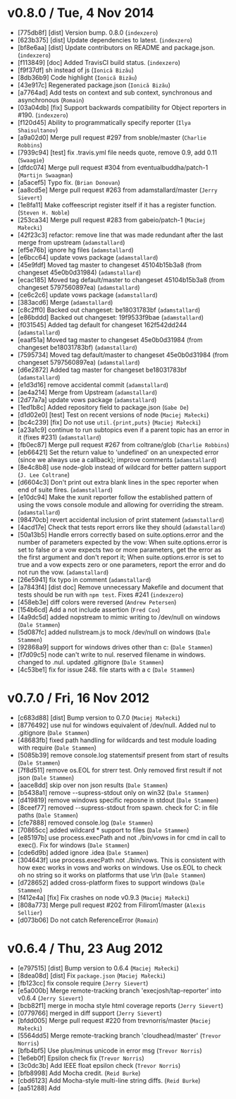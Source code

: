 
v0.8.0 / Tue, 4 Nov 2014
========================
  * [775db8f] [dist] Version bump. 0.8.0 (`indexzero`)
  * [623b375] [dist] Update dependencies to latest. (`indexzero`)
  * [bf8e6aa] [dist] Update contributors on README and package.json. (`indexzero`)
  * [f113849] [doc] Added TravisCI build status. (`indexzero`)
  * [f9f37df] sh instead of js (`Ionică Bizău`)
  * [8db36b9] Code highlight (`Ionică Bizău`)
  * [43e917c] Regenerated package.json (`Ionică Bizău`)
  * [a7764ad] Add tests on context and sub context, synchronous and asynchronous (`Romain`)
  * [03a04db] [fix] Support backwards compatibility for Object reporters in #190. (`indexzero`)
  * [f120d45] Ability to programmatically specify reporter (`Ilya Shaisultanov`)
  * [a9a02d0] Merge pull request #297 from snoble/master (`Charlie Robbins`)
  * [7939c94] [test] fix .travis.yml file needs quote, remove 0.9, add 0.11 (`Swaagie`)
  * [dfdc074] Merge pull request #304 from eventualbuddha/patch-1 (`Martijn Swaagman`)
  * [a5acef5] Typo fix. (`Brian Donovan`)
  * [aa8cd5e] Merge pull request #263 from adamstallard/master (`Jerry Sievert`)
  * [1e8fa11] Make coffeescript register itself if it has a register function. (`Steven H. Noble`)
  * [253ca34] Merge pull request #283 from gabeio/patch-1 (`Maciej Małecki`)
  * [42f23c3] refactor: remove line that was made redundant after the last merge from upstream (`adamstallard`)
  * [ef5e76b] ignore hg files (`adamstallard`)
  * [e6bcc64] update vows package (`adamstallard`)
  * [45e9fdf] Moved tag master to changeset 45104b15b3a8 (from changeset 45e0b0d31984) (`adamstallard`)
  * [ecac185] Moved tag default/master to changeset 45104b15b3a8 (from changeset 5797560897ea) (`adamstallard`)
  * [ce6c2c6] update vows package (`adamstallard`)
  * [383acd6] Merge (`adamstallard`)
  * [c8c2ff0] Backed out changeset: be18031783bf (`adamstallard`)
  * [e86bddd] Backed out changeset: 19f9533f9bae (`adamstallard`)
  * [f031545] Added tag default for changeset 162f542dd244 (`adamstallard`)
  * [eaaf51a] Moved tag master to changeset 45e0b0d31984 (from changeset be18031783bf) (`adamstallard`)
  * [7595734] Moved tag default/master to changeset 45e0b0d31984 (from changeset 5797560897ea) (`adamstallard`)
  * [d6e2872] Added tag master for changeset be18031783bf (`adamstallard`)
  * [e1d3d16] remove accidental commit (`adamstallard`)
  * [ae4a214] Merge from Upstream (`adamstallard`)
  * [2d77a7a] update vows package (`adamstallard`)
  * [1ed1b8c] Added repository field to package.json (`Gabe De`)
  * [d1d02e0] [test] Test on recent versions of node (`Maciej Małecki`)
  * [bc4c239] [fix] Do not use `util.{print,puts}` (`Maciej Małecki`)
  * [a23a1c9] continue to run subtopics even if a parent topic has an error in it (fixes #231) (`adamstallard`)
  * [fb0ec87] Merge pull request #267 from coltrane/glob (`Charlie Robbins`)
  * [eb66421] Set the return value to 'undefined' on an unexpected error (since we always use a callback); improve comments (`adamstallard`)
  * [8e4c8b8] use node-glob instead of wildcard for better pattern support (`J. Lee Coltrane`)
  * [d6604c3] Don't print out extra blank lines in the spec reporter when end of suite fires. (`adamstallard`)
  * [e10dc94] Make the xunit reporter follow the established pattern of using the vows console module and allowing for overriding the stream. (`adamstallard`)
  * [98470cb] revert accidental inclusion of print statement (`adamstallard`)
  * [4acd17e] Check that tests report errors like they should (`adamstallard`)
  * [50a13b5] Handle errors correctly based on suite.options.error and the number of parameters expected by the vow:  When suite.options.error is set to false or a vow expects two or more parameters, get the error as the first argument and don't report it; When suite.options.error is set to true and a vow expects zero or one parameters, report the error and do not run the vow. (`adamstallard`)
  * [26e5941] fix typo in comment (`adamstallard`)
  * [a7843f4] [dist doc] Remove unnecessary Makefile and document that tests should be run with `npm test`. Fixes #241 (`indexzero`)
  * [458eb3e] diff colors were reversed (`Andrew Petersen`)
  * [154b6cd] Add a not include assertion (`Fred Cox`)
  * [4a9dc5d] added nopstream to mimic writing to /dev/null on windows (`Dale Stammen`)
  * [5d087fc] added nullstream.js to mock /dev/null on windows (`Dale Stammen`)
  * [92868a9] support for windows drives other than c: (`Dale Stammen`)
  * [f7d09c5] node can't write to nul. reserved filename in windows. changed to .nul. updated .gitignore (`Dale Stammen`)
  * [4c53be1] fix for issue 248. file starts with a c (`Dale Stammen`)

v0.7.0 / Fri, 16 Nov 2012
=========================
  * [c683d88] [dist] Bump version to 0.7.0 (`Maciej Małecki`)
  * [8776492] use nul for windows equivalent of /dev/null. Added nul to .gitignore (`Dale Stammen`)
  * [48683fb] fixed path handling for wildcards and test module loading with require (`Dale Stammen`)
  * [5085b39] remove console.log statementsif present from start of results (`Dale Stammen`)
  * [7f8d511] remove os.EOL for strerr test. Only removed first result if not json (`Dale Stammen`)
  * [aace8dd] skip over non json results (`Dale Stammen`)
  * [b5438a1] remove --supress-stdout only on win32 (`Dale Stammen`)
  * [d419819] remove windows specific reposne in stdout (`Dale Stammen`)
  * [8ceef77] removed  --supress-stdout from spawn. check for C: in file paths (`Dale Stammen`)
  * [cfe7888] removed console.log (`Dale Stammen`)
  * [70865cc] added wildcard * support to files (`Dale Stammen`)
  * [e85197b] use process.execPath and not ./bin/vows in for cmd in call to exec(). Fix for windows (`Dale Stammen`)
  * [cde6d9b] added ignore .idea (`Dale Stammen`)
  * [304643f] use process.execPath not ./bin/vows. This is consistent with how exec works in vows and works on windows. Use os.EOL to check oh no string so it works on platforms that use \r\n (`Dale Stammen`)
  * [d728652] added cross-platform fixes to support windows (`Dale Stammen`)
  * [f412e4a] [fix] Fix crashes on node v0.9.3 (`Maciej Małecki`)
  * [808a773] Merge pull request #202 from Filirom1/master (`Alexis Sellier`)
  * [d073b06] Do not catch ReferenceError (`Romain`)

v0.6.4 / Thu, 23 Aug 2012
=========================
  * [e797515] [dist] Bump version to 0.6.4 (`Maciej Małecki`)
  * [8dea08d] [dist] Fix `package.json` (`Maciej Małecki`)
  * [fb123cc] fix console require (`Jerry Sievert`)
  * [e5a000b] Merge remote-tracking branch 'execjosh/tap-reporter' into v0.6.4 (`Jerry Sievert`)
  * [bcb82f1] merge in mocha style html coverage reports (`Jerry Sievert`)
  * [0779766] merged in diff support (`Jerry Sievert`)
  * [bfdd005] Merge pull request #220 from trevnorris/master (`Maciej Małecki`)
  * [5564dd5] Merge remote-tracking branch 'cloudhead/master' (`Trevor Norris`)
  * [bfb4bf5] Use plus/minus unicode in error msg (`Trevor Norris`)
  * [1e6eb0f] Epsilon check fix (`Trevor Norris`)
  * [3c0dc3b] Add IEEE float epsilon check (`Trevor Norris`)
  * [bfb8998] Add Mocha credit. (`Reid Burke`)
  * [cbd6123] Add Mocha-style multi-line string diffs. (`Reid Burke`)
  * [aa51288] Add <title> to the HTML coverage report. (`Reid Burke`)
  * [f7afb1b] Better style for directory names in coverage menu. (`Reid Burke`)
  * [526f036] Use Mocha's style for HTML coverage report. (`Reid Burke`)
  * [93dbc61] Summarize coverage data for HTML report. (`Reid Burke`)
  * [abb0d5a] Implement TAP reporter (`execjosh`)

v0.6.3 / Wed, 27 Jun 2012
=========================
  * [f0d2ecc] [dist] Bump version to 0.6.3 (`Maciej Małecki`)
  * [674830d] [bin] Make isolate mode work in node >= 0.7 (`Maciej Małecki`)
  * [075b0eb] [minor] `Math.floor` instead of `Math.ceil` (`Maciej Małecki`)
  * [796ac5d] [bin] Add `--shuffle` option (`Maciej Małecki`)
  * [4347cdd] [fix] Fix unsafe object iterations (`Maciej Małecki`)
  * [a785630] Allow camelCase test filename (`Romain`)
  * [03f60dd] Add `assert.lengthOf` on objects (`Romain`)
  * [38817c1] Exit code should be 1 if asynchronous errors occurs (`Olivier Bazoud`)
  * [3e60864] [refactor] Don't touch `require.extensions` (`Maciej Małecki`)

v0.6.2 / Fri, 24 Feb 2012
=========================
  * [6aa9673] [dist] Version 0.6.2 (`Maciej Małecki`)
  * [6b803ab] [bin] Use `process.execPath` instead of `process.argv[0]` (`Maciej Małecki`)
  * [1d06e90] [api] Write XML coverage report to `coverage.xml` (`Maciej Małecki`)
  * [e0fb4dc] Merge pull request #161 from cliffano/master (`Maciej Małecki`)
  * [9dd9b9e] [bin] Skip dotfiles before `fs.stat()`ing them (`Nathan Hunzaker`)
  * [4342fe9] [ui] Add support for `\n` in context names (`jmreidy`)
  * [bbc8e55] [api] Make `assert.include` fail when given unknown type (`Maciej Małecki`)
  * [fe37eec] [test] Add `.travis.yml` for testing on Travis CI (`Maciej Małecki`)
  * [b2ca904] Add coverage report in xml format. (`Cliffano Subagio`)

v0.6.1 / Mon, 26 Dec 2011
=========================
  * [c84e55c] [dist] Version 0.6.1 (`Maciej Małecki`)
  * [239df60] [test] Test if exception thrown in the topic gets passed down (`Bernardo Heynemann`)
  * [6f84e3b] [api fix] When topic `throw`s, treat exception as a return value (`Maciej Małecki`)
  * [a480a5f] Merge pull request #160 from seebees/nested_context_with_callback (`Charlie Robbins`)
  * [30a9d94] Merge pull request #168 from johnnywengluu/master (`Maciej Małecki`)
  * [722d4d8] Documentation bug fix: Rename *length* to *lengthOf* in a test. (`Johnny Weng Luu`)
  * [08b0650] [reporters/json] fix async error reporting (`Fedor Indutny`)
  * [fbf7f69] [fix] Fix leaking `self` (`Maciej Małecki`)
  * [9853e64] Async topic is passed to vows with topic-less subcontext (`seebees`)

v0.6.0 / Fri, 25 Nov 2011
=========================
  * [82d5541] [dist] Version bump. 0.6.0 (`indexzero`)
  * [3943fec] event order for 'on' (`seebees`)
  * [d9fe353] [minor] Update style from previous commit (`indexzero`)
  * [e92c1e4] Added --no-color option to suppress terminal colors (`Alexander Shtuchkin`)
  * [8788a52] [v0.6 fix] Properly inspect errors (`Maciej Małecki`)
  * [6760a2e] [merge] Manual merge of #135 since the fork no longer exists. Fixes #135 (`indexzero`)
  * [ddd9588] When an uncaught exception is caught in watch mode, print it in the console and continue watch. (`Julien Guimont`)
  * [ddf3cf4] [merge] add support for coffee files when printing out errors. Fixes #140 (`indexzero`)
  * [1448de2] When called outside the vows context where `this.stack` && `source` are undefined it will now no longer crash and burn (`Raynos`)
  * [c92aabc] Expose console so we can re-use it in custom reporters. (`Raynos`)
  * [c67786f] [merge] Manual merge of #95 since the fork no longer exists. Fixes #95 (`indexzero`)
  * [81482b1] Fixed indentation and some missing semicolons requested in #82 (`Ryan Olds`)
  * [f39a4e2] Add support for asynchronous teardowns. (`Daniel Brockman`)
  * [a44ee69] Edited README.md via GitHub (`Jerry Sievert`)
  * [a781c45] events other then success (`seebees`)
  * [d081d49] Buffer not needed and leaking a global. (`Nicolas Morel`)
  * [482d09c] adding a filter to the watch logic, so that only test files are run (`jmreidy`)
  * [f77e4bd] fixing regular expression for specFileExt to use an OR (`jmreidy`)
  * [e7fbdb4] test require should refer to lib/vows, not system vows (`jmreidy`)
  * [907d308] Adding vows support for underscores, in addition to dashes, in spec or test names (`jmreidy`)

v0.5.13 / Wed, 2 Nov 2011
=========================
  * [a5912ba] [dist] Version bump. 0.5.13 (`indexzero`)
  * [0894d94] Merge pull request #146 from mmalecki/fix-output (`Charlie Robbins`)
  * [7290532] [fix] Fix failed assertions output (`Maciej Małecki`)

v0.5.12 / Sat, 22 Oct 2011
==========================
  * [ef4a803] [dist] Version bump. 0.5.12 (`indexzero`)
  * [58f44f0] [dist] Add test script for `npm test` (`indexzero`)
  * [bd14209] [fix minor] Remove unnecessary argument in `exec` callback (`Maciej Małecki`)
  * [00509bd] [test] Test `--supress-stdout` flag (`Maciej Małecki`)
  * [8ce12a5] [test] Add fixtures for supress-stdout test (`Maciej Małecki`)
  * [50052f5] [test v0.6] Make `assert-test.js` v0.6-compatible (`Maciej Małecki`)
  * [fde1216] [refactor minor] Use `JSON.parse` when getting version (`Maciej Małecki`)
  * [cc76162] [refactor minor] Remove unused variables in `vows.addVow.runTest` (`Maciej Małecki`)
  * [006476f] [v0.6] Handle stdout suppressing correctly (`Maciej Małecki`)
  * [87462e6] [api] Rename `assert.length` to `assert.lengthOf` (`Maciej Małecki`)
  * [fd44e08] [fix v0.6] No `error.stack` for nextTick errors (`Maciej Małecki`)
  * [eac4362] [refactor v0.6] Remove/replace `sys` usages (`Maciej Małecki`)
  * [485698d] (doc) add 'authors' section to README (`Alexis Sellier`)

v0.5.11 / Sat, 20 Aug 2011
==========================
  * [3843409] (dist) Version bump. 0.5.11 (`indexzero`)
  * [954386c] (test) Added tests for error pass thru (`indexzero`)
  * [0108f1f] Allow arguments to flow through to callbacks in error conditions. (`Ben Taber`)
  * [3b9acac] add unified coverage maps, and fix issue when using coverage without instrumentation (`Jerry Sievert`)
  * [3a2f697] add unified coverage maps, and fix issue when using coverage without instrumentation (`Jerry Sievert`)
  * [5b2ae84] (fix) Check topic.constructor to reverse regression introduced by instanceof check (`indexzero`)
  * [c7f9e3c] added assert.isNotEmpty and assert.isDefined (`nekaab`)

v0.5.10 / Fri, 12 Aug 2011
==========================
  * [484b5f4] [fix] Update references to `stylize` after refactor (`indexzero`)
  * [f18b45c] (minor) Move .vowsText and .contextText out of reporters/spec into vows/console (`indexzero`)
  * [a813268] (fix) Remove unecessary reference to spec in reporters/dot-matrix.js. Fixes #117 (`indexzero`)
  * [0d8c406] [fix] Dont always append a tailing `\n` to all test output (`indexzero`)
  * [67b7ce7] (minor) Update package.json (`indexzero`)
  * [33aeb64] (dist) Version bump. 0.5.10 (`indexzero`)
  * [889b748] [bin test] Added additional teardown test. Update bin/vows to support absolute path. #83 (`indexzero`)
  * [c8ee815] [style] respect cloudhead's style (`Fedor Indutny`)
  * [dcf5021] [isolate] fixed test fixtures naming (`Fedor Indutny`)
  * [9be20ef] [isolate] allow reporters to output raw data (`Fedor Indutny`)
  * [5c40a46] [isolate] tests (`Fedor Indutny`)
  * [26fc3f7] [isolate] supress-stdout option and true stream usage in reporters (`Fedor Indutny`)
  * [d53c429] [isolate] exec => spawn, stream suite output, fix command line arguments to child process (`Fedor Indutny`)
  * [c2a1d60] [isolate] collect results (`Fedor Indutny`)
  * [b275024] [isolate] implement runner (`Fedor Indutny`)
  * [3543c0e] [isolate] added command line option (`Fedor Indutny`)
  * [76565ef] Merge pull request #102 from seebees/master (`Alexis Sellier`)
  * [661b34f] Merge pull request #107 from ciaranj/provide_collapsable_coverage_boxes (`Alexis Sellier`)
  * [63a15e7] Provide some very rudimentary CSS & JS to collapse the 'covered' source by default and use colours to draw your eye to the areas that need tackling (`ciaranj`)
  * [96a17a2] use instanceof to check if the return value from a topic is an EventEmitter (`seebees`)
  * [3e98285] Test for change (`seebees`)

v0.5.9 / Fri, 22 Jul 2011
=========================
  * [e80e96d] (dist) version bump (`cloudhead`)
  * [76e9175] add /bin folder to package.json (`cloudhead`)
  * [d597378] fix assert.inDelta global vars (`cloudhead`)
  * [9418795] remove `require.paths` dependency (`cloudhead`)
  * [13a52f4] Merge pull request #101 from JerrySievert/master (`Alexis Sellier`)
  * [3d400b8] adds coverage map functionality (`Jerry Sievert`)
  * [bc868fa] (new) added assert.inDelta (`mynyml`)
  * [5b770a4] Merge pull request #93 from joshkehn/master (`Alexis Sellier`)
  * [db608e2] NaN !== Boolean (`Joshua Kehn`)
  * [4144271] Implemented isBoolean and tests to match (`Joshua Kehn`)
  * [3802967] Merged pull request #78 from mynyml/master. (`Alexis Sellier`)
  * [342dbae] added assert.deepInclude (`mynyml`)
  * [27f683a] added assert.deepInclude (`mynyml`)

v0.5.8 / Sat, 12 Mar 2011
=========================
  * [7c9b21d] (dist) version bump (`Alexis Sellier`)
  * [72b9299] (style) ws (`Alexis Sellier`)
  * [381c0a3] Fixed CoffeeScript support on Node 0.3+ (`Janne Hietamäki`)
  * [697ada4] (minor test) cleanup (`Alexis Sellier`)
  * [3291d77] fix vow context when global (`Alexis Sellier`)

v0.5.7 / Sun, 20 Feb 2011
=========================
  * [f700eed] (dist) version bump (`Alexis Sellier`)
  * [7b20446] support for this.callback.call({}, ...) (`Alexis Sellier`)
  * [7874f54] improve async error report (`Alexis Sellier`)
  * [332b522] include test filename in some error reports (`Alexis Sellier`)
  * [1ddf5b1] (api) support for /.test.js$/ filenames (`Alexis Sellier`)
  * [93da10b] (minor) cleanup (`cloudhead`)
  * [402e309] Fixed watch mode. (`Matteo Collina`)

v0.5.6 / Mon, 31 Jan 2011
=========================
  * [0b54a98] (dist) revert to node 0.2.6, version bump to 0.5.6 (`cloudhead`)
  * [430021f] merge improved teardown support (`cloudhead`)
  * [f1ff2c1] preserve 0.2.6 compatibility (`cloudhead`)
  * [d6ba141] added simple xunit support, so vows can be used together with Hudson (`Anders Thøgersen`)
  * [d88924d] (dist) update package.json to include node version (`cloudhead`)
  * [a00c89d] Updated teardown to execute after subcontexts complete (`Jeremiah Wuenschel`)

v0.5.4 / Sat, 29 Jan 2011
=========================
  * [c2633dc] (dist) version bump (`cloudhead`)
  * [4361e42] use 'on' instead of 'addListener' (`cloudhead`)
  * [eb4d50d] support '.' in filenames (`cloudhead`)
  * [3030206] (test) test for multiple arguments in callbacks (`cloudhead`)
  * [1c18b66] remove listeners warning on topics (`cloudhead`)
  * [8fb1a56] support for multiple arguments passed to sub-topics (`cloudhead`)
  * [398443d] (minor) aliased export to exportTo (`cloudhead`)
  * [3b1545a] (bin) update for node 0.2.5 (`cloudhead`)
  * [f0f823d] (bin) fix auto-discover mode (`cloudhead`)

v0.5.3 / Wed, 29 Dec 2010
=========================
  * [3d12553] (dist) version bump (`cloudhead`)
  * [936e18a] fix some error messages (`cloudhead`)
  * [64760fe] (bin) fix exit status (`cloudhead`)

v0.5.2 / Wed, 13 Oct 2010
=========================
  * [349437b] (dist) version bump (`cloudhead`)
  * [61c01d9] tell user if no tests were run. (`cloudhead`)
  * [50077aa] Pass suite reference to batches (`Yurii Rashkovskii`)
  * [213d6cd] Made a change that eliminates the following bug (see http://github.com/cloudhead/vows/issues#issue/16): Sometimes you want to test an object that inherits from EventEmitter. In this case, if you return said testable object as the topic, then the code hangs if the EventEmitter subclass instance that I'm testing doesn't emit "success" or "error." (`bnoguchi`)

v0.5.1 / Tue, 24 Aug 2010
=========================
  * [679e8a6] (dist) version bump (`cloudhead`)
  * [c3ad80d] (new) basic teardown support (`cloudhead`)

v0.5.0 / Tue, 10 Aug 2010
=========================
  * [7cdf94f] (dist) version bump, update package.json (`cloudhead`)
  * [e8cf93e] (minor) naming/style changes (`cloudhead`)
  * [db57e70] Add ability to circumvent `addBatch` (`Travis Swicegood`)
  * [36c5c47] Add ability to run .coffee files (`Travis Swicegood`)
  * [df1e61b] Merge branch 'master' of github.com:cloudhead/vows (`cloudhead`)
  * [ccf6ec0] (doc) fix link (`Alexis Sellier`)

v0.4.6 / Thu, 1 Jul 2010
========================
  * [d78e098] (dist) version bump (`cloudhead`)
  * [a6c51c4] better assert.isNaN check (`cloudhead`)
  * [2b7398e] ability to pass suite options to export method (`cloudhead`)
  * [4fc9097] (new) --no-error (`cloudhead`)
  * [f2eb7b2] more refactoring in addVow (`cloudhead`)
  * [cca54cf] refactor counter updates (`cloudhead`)
  * [c98bcc4] (doc) fix README (`Alexis Sellier`)
  * [726b82f] updated README for site (`cloudhead`)

v0.4.5 / Mon, 28 Jun 2010
=========================
  * [ed576d7] (dist) version bump (`cloudhead`)
  * [5cdc2ba] (api) watch mode can take arguments, fixed a couple edge cases (`cloudhead`)

v0.4.4 / Sun, 27 Jun 2010
=========================
  * [9ea324f] (dist) version bump (`cloudhead`)
  * [e0ffeea] fix --version (`cloudhead`)
  * [afd3aab] handle edge case in this.callback, where a single boolean is returned (`cloudhead`)
  * [30e6688] don't exit until stdout is drained (`cloudhead`)
  * [d1b71d8] (test) add an empty batch to make sure it works (`cloudhead`)
  * [92aafed] improved error message when callback returns uncaught error (`cloudhead`)
  * [93aeaa3] result of this.callback is passed down to nested topics (`cloudhead`)
  * [ae16916] fixed a bug with falsy topics (`cloudhead`)

v0.4.3 / Thu, 24 Jun 2010
=========================
  * [335a8ee] (dist) version bump (`cloudhead`)
  * [7875366] return an appropriate exit code from bin/vows, depending on success of the tests. (`cloudhead`)
  * [4e1da2f] allow this.callback to be used more flexibly (`cloudhead`)

v0.4.2 / Wed, 23 Jun 2010
=========================
  * [3d83502] (dist) version bump (`cloudhead`)
  * [b94c047] fixed watch mode in OS X Terminal (`cloudhead`)
  * [a532f17] rename context.name => context.description, and make context.name be the last level only (`cloudhead`)
  * [cd4a763] remove throw/doesNotThrow message customization, cause it's fucked (`cloudhead`)
  * [6298227] (minor) fixed grammar in assertion message (`cloudhead`)

v0.4.1 / Thu, 17 Jun 2010
=========================
  * [a2f11f0] (dist) version bump (`cloudhead`)
  * [df248d4] include subject in error message (`cloudhead`)
  * [cf3f4e2] use suite's reporter for errors (`cloudhead`)
  * [833a2a0] console.result prints 'dropped' vows (`cloudhead`)
  * [3d1217a] detect un-fired vows on exit, and report error (`cloudhead`)
  * [e1d1ea5] track vows and vow statuses in batches (`cloudhead`)
  * [8917efe] fix indentation in assert.equal error message (`cloudhead`)
  * [31c46cf] (dist) fix Makefile (`cloudhead`)
  * [8ac48b9] rename some internal functions for consistency (`cloudhead`)
  * [0acf40e] update --help command (`cloudhead`)
  * [3f3cc66] silent reporter (`cloudhead`)
  * [692cb71] try to handle async errors more intelligently (`cloudhead`)
  * [7ed9f65] (api) '-m' and '-r' now require a space between pattern (`cloudhead`)
  * [82f6e5e] (new) added more options to bin (`cloudhead`)
  * [75ff4ab] (api) addVows => addBatch (`cloudhead`)
  * [a7f9f30] (test) improve test descriptions (`cloudhead`)
  * [e53338c] (api) don't add space between context descriptions in some cases (`cloudhead`)
  * [1593768] (test) remove other-test.js (`cloudhead`)
  * [f2ff9b5] (test) move assert module tests to its own file (`cloudhead`)
  * [5f415df] output function name in AssertionError, if {expected} is a function (`cloudhead`)

v0.4.0 / Tue, 15 Jun 2010
=========================
  * [0b32f54] (dist) version bump to 0.4.0 (`cloudhead`)
  * [3e0fb87] improve subject appearance in spec.js (`cloudhead`)
  * [29161c7] make sure we only output on exit, if there's a failure (`cloudhead`)
  * [98418c7] set batch.status to 'end' when ended (`cloudhead`)
  * [5a3362f] catch silent async failures on exit (`cloudhead`)
  * [6546552] don't try to exist when tests complete (`cloudhead`)
  * [7edb97a] reset pending vows in Suite#reset (`cloudhead`)
  * [6baca02] nicer output. refactor of formatters (`cloudhead`)

v0.3.5 / Sun, 13 Jun 2010
=========================
  * [4a1a65a] (dist) version bump (`cloudhead`)
  * [f10884d] improved assertion error messages. added tests (`cloudhead`)
  * [72eecd7] (new) added new assertions (`cloudhead`)
  * [1e90188] set styles to false for inspector (`cloudhead`)
  * [47c2d1f] (new) support multiple test suites per file (`cloudhead`)
  * [bb9a5af] abort() function to exit with an error (`cloudhead`)
  * [90e0bae] (api) watch mode is activated with -w (`cloudhead`)
  * [1cdfd1c] don't output contexts for pending vows in watch mode (`cloudhead`)
  * [3416f44] fix spec reporter + pending vow (`cloudhead`)
  * [4b92fa4] (new api) '-m' matches a string, changes -R to -r (`cloudhead`)

v0.3.4 / Wed, 9 Jun 2010
========================
  * [25abf72] (dist) version bump (`cloudhead`)
  * [8052146] fix/improve the cleanup on exit (`cloudhead`)
  * [df83078] print a different cue when running tests in watch mode (`cloudhead`)
  * [c533efa] fix context reporting for dot-matrix (`cloudhead`)
  * [3e67750] remove deprecated 'brief' option (`cloudhead`)
  * [11a1edd] (new) tests can be 'pending' (`cloudhead`)
  * [062450c] handle this.callback called synchronously (`cloudhead`)

v0.3.3 / Tue, 8 Jun 2010
========================
  * [311df5f] (dist) version bump (`cloudhead`)
  * [55a7a92] print contexts in dot-matrix & watch output (`cloudhead`)
  * [06b5563] (doc) updated README (`cloudhead`)

v0.3.2 / Mon, 7 Jun 2010
========================
  * [4079f57] (dist) version bump (`cloudhead`)
  * [cca5d46] move inspect() to vows/console (`cloudhead`)

v0.3.1 / Mon, 7 Jun 2010
========================
  * [fe7ae18] (dist) version bump (`cloudhead`)
  * [a0dacb7] Set default for `options` in run(). (`cloudhead`)
  * [e27bdfc] round time output (`cloudhead`)

v0.3.0 / Sat, 5 Jun 2010
========================
  * [868cd9f] ability to print messages without a nl (`cloudhead`)
  * [b851ffe] only the spec reporter prints subjects (`cloudhead`)
  * [d5b0d34] pattern matching is operational (`cloudhead`)
  * [09e31cf] better remaining vow detection and handling (`cloudhead`)
  * [b3985d8] we don't support vows as functions anymore (`cloudhead`)
  * [a2e15a2] better vow counting (`cloudhead`)
  * [7beb71d] parse vows at run-time, so we can apply a matcher (`cloudhead`)
  * [247015b] use options in run() or default to Suite (`cloudhead`)
  * [ee77415] Suite-level matcher/reporter (`cloudhead`)
  * [aae87c2] no more global module state (`cloudhead`)
  * [f825f7f] tidy up the requires in bin/vows (`cloudhead`)
  * [b9d856e] (dist) lib is lib/vows (`cloudhead`)
  * [2f9bb00] (dist) added bin to package.json (`cloudhead`)
  * [575d1a5] updated Makefile to use test runner (`cloudhead`)
  * [7d93078] (dist) version bump (`cloudhead`)
  * [c3afbbc] revised vows.js header (`cloudhead`)
  * [ec867b6] output fixes (`cloudhead`)
  * [1f2abe5] (new) watch reporter (`cloudhead`)
  * [b9882a5] add print() function to reporters (`cloudhead`)
  * [151b76c] fuck the buffer (`cloudhead`)
  * [1ab43bd] report subject on run() (`cloudhead`)
  * [88b5ade] complete rewrite of bin/vows (`cloudhead`)
  * [af04a10] exported Suites also run automatically when file is run directly (`cloudhead`)
  * [244cd01] reset Suite before running it, instead of after, so we don't upset the exit check (`cloudhead`)
  * [7ce4579] another test, just to test runner (`cloudhead`)
  * [0e3b661] ability to export batch/suite (`cloudhead`)
  * [073e875] ability to reset batch/suite (`cloudhead`)
  * [bd8a4f8] refactor reporters, share more. (`cloudhead`)
  * [8cd49ba] 'reporter' option instead of boolean flags. Also pass subject to Suite. (`cloudhead`)
  * [e2d1951] bye bye addVow (`cloudhead`)
  * [e5855a2] fix dot-matrix reporter not reporting errors (`cloudhead`)
  * [6fe14ec] suite.js init (`cloudhead`)
  * [b9c0329] Complete re-architecturing of vows. (`cloudhead`)
  * [4adab80] dot-matrix is the default reporter (`cloudhead`)
  * [e16cadf] (dist) cleanup Makefile (`cloudhead`)
  * [7200208] moved vows.prepare to extras.js (`cloudhead`)
  * [14278d0] cleaned up project structure a little (`cloudhead`)
  * [fb7d8a9] extracted console utils out of spec/dot-matrix reporters (`cloudhead`)
  * [ba8c46e] (new) dot-matrix reporter (`cloudhead`)

v0.2.5 / Mon, 24 May 2010
=========================
  * [0a53b70] (dist) version bump (`cloudhead`)
  * [ce73ecd] Cleaned up the inner loop a little (`cloudhead`)
  * [9fa313c] Fix incorrect binding in test functions. (`cloudhead`)

v0.2.4 / Sun, 23 May 2010
=========================
  * [b10a30a] (dist) version bump (`cloudhead`)
  * [2f231b1] (doc) updated README with assertion macros (`cloudhead`)
  * [179f854] (new) assert.instanceOf assert.isUndefined (`cloudhead`)
  * [87afe4c] don't complain about return value in topic if old (`cloudhead`)

v0.2.3 / Sat, 22 May 2010
=========================
  * [f867791] (dist) version bump (`cloudhead`)
  * [cb9e66e] (new) added assert.isNull, and made isObject more robust (`cloudhead`)
  * [cf459bc] fixed inspector doing weird shit. (`cloudhead`)

v0.2.2 / Sat, 22 May 2010
=========================
  * [5df28a5] (dist) version bump (`cloudhead`)
  * [c741f7b] (minor doc) typo in README (`cloudhead`)
  * [8092bb3] throw error when this.callback with a return value (`cloudhead`)
  * [70cf79e] (minor) standardized error messages (`cloudhead`)
  * [a214eb8] (new) Support for callback-style async testing (`cloudhead`)
  * [c600238] (doc) new install instructions (`cloudhead`)
  * [473e215] (dist) fixed dependencies (`cloudhead`)
  * [0083f0a] (dist) version bump (`cloudhead`)
  * [94a58be] (dist) updated paths and package.json (`cloudhead`)
  * [03a4171] (new) test for NaN, and added assert.isNaN (`cloudhead`)
  * [3f4bbec] throw Error if missing top-level context (`cloudhead`)
  * [9294ed8] Merge branch 'master' of github.com:cloudhead/vows (`cloudhead`)
  * [748e1ee] added 'install' task (`cloudhead`)
  * [babc2e6] version bump to 0.2.0 (`cloudhead`)

v0.2.0 / Mon, 17 May 2010
=========================
  * [fba631c] (minor) renamed statusText to status (`cloudhead`)
  * [bf80bec] time can equal 0, check more reliably (`cloudhead`)
  * [98c70ad] make console reporter a little more powerful (`cloudhead`)
  * [1606341] use json reporter if --json is passed (`cloudhead`)
  * [8a1d447] overhaul of continuous testing functionality, to use json backend (`cloudhead`)
  * [cc041ee] fix JSON reporter (`cloudhead`)
  * [24e6516] Merge branch 'master' of github.com:cloudhead/vows (`cloudhead`)
  * [a604161] renamed 'printer' -> 'reporter' (`cloudhead`)
  * [dc9a746] Decouple the reporting system. (`cloudhead`)
  * [aba0f57] updated SS (`Alexis Sellier`)
  * [1882f19] (fix) topics getting added multiple times (`cloudhead`)
  * [f59fb55] version bump (`cloudhead`)

v0.1.4 / Sun, 16 May 2010
=========================
  * [f887206] (fix) output the subjects without need for nextTick (`cloudhead`)
  * [1cb886c] (fix) count vows properly, by skipping 'topic' keys (`cloudhead`)
  * [6454351] fixed bug with function returning topics (`cloudhead`)
  * [053d7de] (test) topics returning functions (`cloudhead`)
  * [28f23ca] make sure result doesn't precede title (`cloudhead`)
  * [219ea81] fix lastTopic not being set properly (`cloudhead`)
  * [0cefa91] version bump (`cloudhead`)

v0.1.3 / Wed, 12 May 2010
=========================
  * [e97b946] pass emitted errors if test is expecting it (`cloudhead`)
  * [d79b6d5] fixed assert.include on objects (`cloudhead`)
  * [e43aa0e] added assert.length & assert.isFunction (`cloudhead`)
  * [99eb7de] improved emitter code in describe() (`cloudhead`)
  * [8a4f76d] vows.describe is the default now (`cloudhead`)

v0.1.2 / Tue, 11 May 2010
=========================
  * [06290ee] updated readme/comments to new API (`cloudhead`)
  * [fee2e78] version bump (`cloudhead`)
  * [15648b1] 'end' takes some parameters (`cloudhead`)
  * [a54c076] when passing a function, there is no promise, also print an nl (`cloudhead`)
  * [4fc5b9c] only count vows if passing an object to addVows() (`cloudhead`)
  * [0dd8387] tests. (`cloudhead`)
  * [cb3ab7e] don't require a topic at all (`cloudhead`)
  * [57fa14b] use 'end' as a completion event for test-suites (`cloudhead`)
  * [68e147d] pass the test-suite promises to tryFinish() (`cloudhead`)
  * [bfa2a26] keep track of the number of test suites (`cloudhead`)
  * [8e55f78] merge (`cloudhead`)
  * [f394e79] test for chained vows (`cloudhead`)
  * [b7a65c0] vow counting is sync. emit success when local remaining == 0 (`cloudhead`)
  * [b95d282] API change, ability to run serial test suites (`cloudhead`)
  * [fa51949] allow nested contexts with no topics (`cloudhead`)
  * [0b891d6] topic/subject ref fix (`cloudhead`)
  * [6e49a11] write an error if an EventEmitter hasn't fired (`cloudhead`)
  * [06485b8] added spinning wheel (`cloudhead`)
  * [8260e38] updated READMe (`cloudhead`)
  * [8a03c2a] 'setup' is now called 'topic' (`cloudhead`)
  * [a7b5857] allow non-function subjects (`cloudhead`)
  * [11d2e8f] added isEmpty and typeOf assertion macros (`cloudhead`)

v0.1.1 / Sun, 2 May 2010
========================
  * [abadd5d] updated eyes (`cloudhead`)
  * [1198d46] evaluate everything within an 'environment', which is passed down (`cloudhead`)
  * [531d4bf] refactored escape code printing (`cloudhead`)
  * [c1167bd] package.json (`cloudhead`)
  * [d15c538] rename makefile to Makefile (`cloudhead`)
  * [333a7f2] attempt to detect the name of the test folder (`cloudhead`)
  * [3cfd5a5] explicitly return vows.promise from test runner (`cloudhead`)
  * [b78539e] allow access to Context object, from tests (`cloudhead`)
  * [1348def] describe is an alias of tell (`cloudhead`)
  * [ba08ca3] use typeof instead of instanceof (`cloudhead`)

v0.1.0 / Sat, 1 May 2010
========================
  * [547d478] forgot to remove some test code (`cloudhead`)
  * [5bba9c3] default value for matcher (`cloudhead`)
  * [1a64009] bin/vows, autotesting utility (`cloudhead`)
  * [051bb40] formatting (`cloudhead`)
  * [3db9c6a] the matcher is an option now. -R'match string' (`cloudhead`)
  * [d4d7e3e] the --brief option. Also fixed various buffering problems (`cloudhead`)
  * [6d6c950] changed spacing in test output (`cloudhead`)
  * [8b2afda] don't use a Vow object, just use Object.create() (`cloudhead`)
  * [70ef3a6] whitespace (`cloudhead`)
  * [1d14683] Buffer test output, return EventEmitter. (`cloudhead`)
  * [f6d27ac] Merge branch 'master' of github.com:cloudhead/vows.js (`cloudhead`)
  * [50f76f8] other repos should be submodules (`Matt Lyon`)
  * [1b02c0a] bugfix: only add setup vals to context once (`Matt Lyon`)

